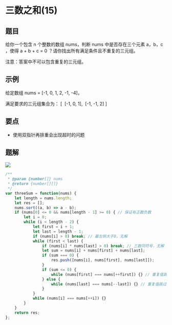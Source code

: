 # 三数之和(15)

## 题目
给你一个包含 n 个整数的数组 nums，判断 nums 中是否存在三个元素 a，b，c ，使得 a + b + c = 0 ？请你找出所有满足条件且不重复的三元组。


注意：答案中不可以包含重复的三元组。
## 示例
给定数组 nums = [-1, 0, 1, 2, -1, -4]，


满足要求的三元组集合为：
[
  [-1, 0, 1],
  [-1, -1, 2]
]
## 要点

- 使用双指针再排重会出现超时的问题
## 题解
![](https://cdn.nlark.com/yuque/0/2020/gif/745700/1598940208276-c93eec93-b3a1-4549-bd60-6584f9cbffcc.gif#align=left&display=inline&height=424&margin=%5Bobject%20Object%5D&originHeight=424&originWidth=828&size=0&status=done&style=none&width=828)
```javascript
/**
 * @param {number[]} nums
 * @return {number[][]}
 */
var threeSum = function(nums) {
    let length = nums.length;
    let res = [];
    nums.sort((a, b) => a - b);
    if (nums[0] <= 0 && nums[length - 1] >= 0) { // 保证有正数负数
        let i = 0;
        while (i < length - 2) {
            let first = i + 1;
            let last = length - 1;
            if (nums[i] > 0) break; // 最左侧大于0，无解
            while (first < last) {
                if (nums[i] * nums[last] > 0) break; // 三数同符号，无解
                let sum = nums[i] + nums[first] + nums[last];
                if (sum === 0) {
                    res.push([nums[i], nums[first], nums[last]]);
                }
                if (sum <= 0) {
                    while (nums[first] === nums[++first]) {} // 重复值跳过
                } else {
                    while (nums[last] === nums[--last]) {} // 重复值跳过
                }
            }
            while (nums[i] === nums[++i]) {}
        }
    }
    return res;
};
```


